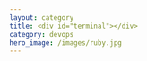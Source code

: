 ```yaml
---
layout: category
title: <div id="terminal"></div>
category: devops
hero_image: /images/ruby.jpg
---
```

